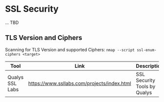 # SSL Security

... TBD

## TLS Version and Ciphers
Scanning for TLS Version and supported Ciphers: `nmap --script ssl-enum-ciphers <target>`

Tool | Link | Description
---|---|---
Qualys SSL Labs | https://www.ssllabs.com/projects/index.html | SSL Security Tools by Qualys